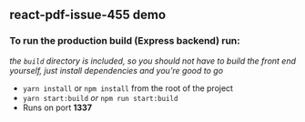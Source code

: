 ## react-pdf-issue-455 demo

### To run the production build (Express backend) run:

_the `build` directory is included, so you should not have to build the front end yourself, just install dependencies and you're good to go_

 - `yarn install` or `npm install` from the root of the project
 - `yarn start:build` _or_ `npm run start:build`
 - Runs on port **1337**
 